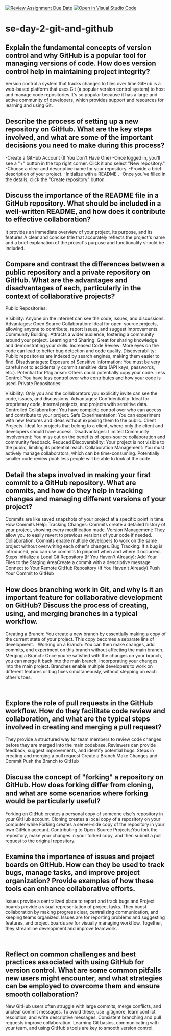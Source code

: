 [![Review Assignment Due Date](https://classroom.github.com/assets/deadline-readme-button-22041afd0340ce965d47ae6ef1cefeee28c7c493a6346c4f15d667ab976d596c.svg)](https://classroom.github.com/a/8wgCKhpZ)
[![Open in Visual Studio Code](https://classroom.github.com/assets/open-in-vscode-2e0aaae1b6195c2367325f4f02e2d04e9abb55f0b24a779b69b11b9e10269abc.svg)](https://classroom.github.com/online_ide?assignment_repo_id=18424923&assignment_repo_type=AssignmentRepo)
# se-day-2-git-and-github
## Explain the fundamental concepts of version control and why GitHub is a popular tool for managing versions of code. How does version control help in maintaining project integrity?
Version control a system that tracks changes to files over time.GitHub is a web-based platform that uses Git (a popular version control system) to host and manage code repositories.It's so popular because it has a large and active community of developers, which provides support and resources for learning and using Git.

## Describe the process of setting up a new repository on GitHub. What are the key steps involved, and what are some of the important decisions you need to make during this process?
-Create a GitHub Account (If You Don't Have One)
-Once logged in, you'll see a "+" button in the top right corner. Click it and select "New repository."
-Choose a clear and descriptive name for your repository.
-Provide a brief description of your project.
-Initialize with a README .
-Once you've filled in the details, click the "Create repository" button.

## Discuss the importance of the README file in a GitHub repository. What should be included in a well-written README, and how does it contribute to effective collaboration?
It provides an immediate overview of your project, its purpose, and its features.A clear and concise title that accurately reflects the project's name and a brief explanation of the project's purpose and functionality should be included.

## Compare and contrast the differences between a public repository and a private repository on GitHub. What are the advantages and disadvantages of each, particularly in the context of collaborative projects?
Public Repositories:

Visibility:
Anyone on the internet can see the code, issues, and discussions.
Advantages:
Open Source Collaboration: Ideal for open-source projects, allowing anyone to contribute, report issues, and suggest improvements.
Community Building: Attracts a wider audience, fostering a community around your project.
Learning and Sharing: Great for sharing knowledge and demonstrating your skills.
Increased Code Review: More eyes on the code can lead to better bug detection and code quality.
Discoverability: Public repositories are indexed by search engines, making them easier to find.
Disadvantages:
Exposure of Sensitive Information: You must be very careful not to accidentally commit sensitive data (API keys, passwords, etc.).
Potential for Plagiarism: Others could potentially copy your code.
Less Control: You have less control over who contributes and how your code is used.
Private Repositories:

Visibility:
Only you and the collaborators you explicitly invite can see the code, issues, and discussions.
Advantages:
Confidentiality: Ideal for proprietary code, internal projects, and projects with sensitive data.
Controlled Collaboration: You have complete control over who can access and contribute to your project.
Safe Experimentation: You can experiment with new features and ideas without exposing them to the public.
Client Projects: Ideal for projects that belong to a client, where only the client and developers should have access.
Disadvantages:
Limited Community Involvement: You miss out on the benefits of open-source collaboration and community feedback.
Reduced Discoverability: Your project is not visible to the public, limiting its potential reach.
Collaboration Management: You must actively manage collaborators, which can be time-consuming.
Potentially smaller code review pool: less people will be able to look at the code.
## Detail the steps involved in making your first commit to a GitHub repository. What are commits, and how do they help in tracking changes and managing different versions of your project?
Commits are like saved snapshots of your project at a specific point in time.
How Commits Help:
Tracking Changes: Commits create a detailed history of your project, showing every modification made.
Version Management: They allow you to easily revert to previous versions of your code if needed.
Collaboration: Commits enable multiple developers to work on the same project without overwriting each other's changes.
Bug Tracking: If a bug is introduced, you can use commits to pinpoint when and where it occurred.
Steps
Initialize a Local Git Repository (If You Haven't Already):
Add Your Files to the Staging AreaCreate a commit with a descriptive message 
Connect to Your Remote GitHub Repository (If You Haven't Already)
Push Your Commit to GitHub
## How does branching work in Git, and why is it an important feature for collaborative development on GitHub? Discuss the process of creating, using, and merging branches in a typical workflow.
Creating a Branch: You create a new branch by essentially making a copy of the current state of your project. This copy becomes a separate line of development.   
Working on a Branch: You can then make changes, add commits, and experiment on this branch without affecting the main branch.
Merging a Branch: Once you're satisfied with the changes on your branch, you can merge it back into the main branch, incorporating your changes into the main project.
Branches enable multiple developers to work on different features or bug fixes simultaneously, without stepping on each other's toes.

   



## Explore the role of pull requests in the GitHub workflow. How do they facilitate code review and collaboration, and what are the typical steps involved in creating and merging a pull request?
They provide a structured way for team members to review code changes before they are merged into the main codebase.
Reviewers can provide feedback, suggest improvements, and identify potential bugs.
Steps in creating and merging a pull request
Create a Branch
Make Changes and Commit
Push the Branch to GitHub



## Discuss the concept of "forking" a repository on GitHub. How does forking differ from cloning, and what are some scenarios where forking would be particularly useful?
Forking on GitHub creates a personal copy of someone else's repository in your GitHub account. 
Cloning creates a local copy of a repository on your computer while Forking creates a server-side copy of the repository in your own GitHub account.
Contributing to Open-Source Projects;You fork the repository, make your changes in your forked copy, and then submit a pull request to the original repository.

## Examine the importance of issues and project boards on GitHub. How can they be used to track bugs, manage tasks, and improve project organization? Provide examples of how these tools can enhance collaborative efforts.
Issues provide a centralized place to report and track bugs and Project boards provide a visual representation of project tasks.
They boost collaboration by making progress clear, centralizing communication, and keeping teams organized. Issues are for reporting problems and suggesting features, and project boards are for visually managing workflow. Together, they streamline development and improve teamwork.
   


   

## Reflect on common challenges and best practices associated with using GitHub for version control. What are some common pitfalls new users might encounter, and what strategies can be employed to overcome them and ensure smooth collaboration?
New GitHub users often struggle with large commits, merge conflicts, and unclear commit messages. To avoid these, use .gitignore, learn conflict resolution, and write descriptive messages. Consistent branching and pull requests improve collaboration. Learning Git basics, communicating with your team, and using GitHub's tools are key to smooth version control.
